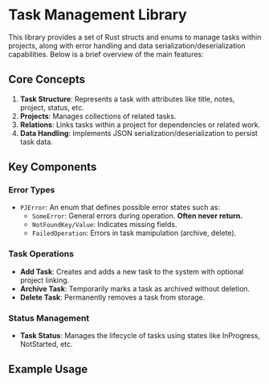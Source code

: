 # Task Management Library

This library provides a set of Rust structs and enums to manage tasks within projects, along with error handling and data serialization/deserialization capabilities. Below is a brief overview of the main features:

## Core Concepts

1. **Task Structure**: Represents a task with attributes like title, notes, project, status, etc.
2. **Projects**: Manages collections of related tasks.
3. **Relations**: Links tasks within a project for dependencies or related work.
4. **Data Handling**: Implements JSON serialization/deserialization to persist task data.

## Key Components

### Error Types

- `PJError`: An enum that defines possible error states such as:
  - `SomeError`: General errors during operation. **Often never return.**
  - `NotFoundKey/Value`: Indicates missing fields.
  - `FailedOperation`: Errors in task manipulation (archive, delete).

### Task Operations

- **Add Task**: Creates and adds a new task to the system with optional project linking.
- **Archive Task**: Temporarily marks a task as archived without deletion.
- **Delete Task**: Permanently removes a task from storage.

### Status Management

- **Task Status**: Manages the lifecycle of tasks using states like InProgress, NotStarted, etc.

## Example Usage

```rust

```
